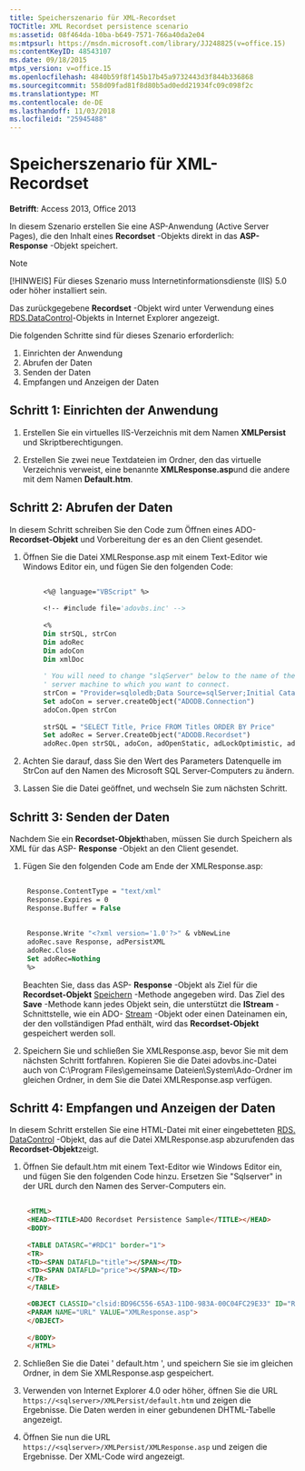 ```yaml
---
title: Speicherszenario für XML-Recordset
TOCTitle: XML Recordset persistence scenario
ms:assetid: 08f464da-10ba-b649-7571-766a40da2e04
ms:mtpsurl: https://msdn.microsoft.com/library/JJ248825(v=office.15)
ms:contentKeyID: 48543107
ms.date: 09/18/2015
mtps_version: v=office.15
ms.openlocfilehash: 4840b59f8f145b17b45a9732443d3f844b336868
ms.sourcegitcommit: 558d09fad81f8d80b5ad0edd21934fc09c098f2c
ms.translationtype: MT
ms.contentlocale: de-DE
ms.lasthandoff: 11/03/2018
ms.locfileid: "25945488"
---
```

# <a name="xml-recordset-persistence-scenario"></a>Speicherszenario für XML-Recordset

**Betrifft**: Access 2013, Office 2013

In diesem Szenario erstellen Sie eine ASP-Anwendung (Active Server Pages), die den Inhalt eines **Recordset** -Objekts direkt in das **ASP-Response** -Objekt speichert.

> [!NOTE]
> [!HINWEIS] Für dieses Szenario muss Internetinformationsdienste (IIS) 5.0 oder höher installiert sein.

Das zurückgegebene **Recordset** -Objekt wird unter Verwendung eines [RDS.DataControl](datacontrol-object-rds.md)-Objekts in Internet Explorer angezeigt.

Die folgenden Schritte sind für dieses Szenario erforderlich:

1.  Einrichten der Anwendung
2.  Abrufen der Daten
3.  Senden der Daten
4.  Empfangen und Anzeigen der Daten

## <a name="step-1-set-up-the-application"></a>Schritt 1: Einrichten der Anwendung

1. Erstellen Sie ein virtuelles IIS-Verzeichnis mit dem Namen **XMLPersist** und Skriptberechtigungen. 

2. Erstellen Sie zwei neue Textdateien im Ordner, den das virtuelle Verzeichnis verweist, eine benannte **XMLResponse.asp**und die andere mit dem Namen **Default.htm**.


## <a name="step-2-get-the-data"></a>Schritt 2: Abrufen der Daten

In diesem Schritt schreiben Sie den Code zum Öffnen eines ADO- **Recordset-Objekt** und Vorbereitung der es an den Client gesendet. 

1. Öffnen Sie die Datei XMLResponse.asp mit einem Text-Editor wie Windows Editor ein, und fügen Sie den folgenden Code:

   ```vb 
        
        <%@ language="VBScript" %> 
        
        <!-- #include file='adovbs.inc' --> 
        
        <% 
        Dim strSQL, strCon 
        Dim adoRec  
        Dim adoCon  
        Dim xmlDoc  
        
        ' You will need to change "slqServer" below to the name of the SQL  
        ' server machine to which you want to connect. 
        strCon = "Provider=sqloledb;Data Source=sqlServer;Initial Catalog=Pubs;Integrated Security=SSPI;" 
        Set adoCon = server.createObject("ADODB.Connection") 
        adoCon.Open strCon 
        
        strSQL = "SELECT Title, Price FROM Titles ORDER BY Price" 
        Set adoRec = Server.CreateObject("ADODB.Recordset") 
        adoRec.Open strSQL, adoCon, adOpenStatic, adLockOptimistic, adCmdText 
   ```

2. Achten Sie darauf, dass Sie den Wert des Parameters Datenquelle im StrCon auf den Namen des Microsoft SQL Server-Computers zu ändern.

3. Lassen Sie die Datei geöffnet, und wechseln Sie zum nächsten Schritt.

## <a name="step-3-send-the-data"></a>Schritt 3: Senden der Daten

Nachdem Sie ein **Recordset-Objekt**haben, müssen Sie durch Speichern als XML für das ASP- **Response** -Objekt an den Client gesendet. 

1. Fügen Sie den folgenden Code am Ende der XMLResponse.asp:

   ```vb 
    
    Response.ContentType = "text/xml" 
    Response.Expires = 0 
    Response.Buffer = False 
    
    
    Response.Write "<?xml version='1.0'?>" & vbNewLine 
    adoRec.save Response, adPersistXML 
    adoRec.Close 
    Set adoRec=Nothing 
    %> 
   ```

   Beachten Sie, dass das ASP- **Response** -Objekt als Ziel für die **Recordset-Objekt** [Speichern](save-method-ado.md) -Methode angegeben wird. Das Ziel des **Save** -Methode kann jedes Objekt sein, die unterstützt die **IStream** -Schnittstelle, wie ein ADO- [Stream](stream-object-ado.md) -Objekt oder einen Dateinamen ein, der den vollständigen Pfad enthält, wird das **Recordset-Objekt** gespeichert werden soll.

2. Speichern Sie und schließen Sie XMLResponse.asp, bevor Sie mit dem nächsten Schritt fortfahren. Kopieren Sie die Datei adovbs.inc-Datei auch von C:\\Program Files\\gemeinsame Dateien\\System\\Ado-Ordner im gleichen Ordner, in dem Sie die Datei XMLResponse.asp verfügen.

## <a name="step-4-receive-and-display-the-data"></a>Schritt 4: Empfangen und Anzeigen der Daten

In diesem Schritt erstellen Sie eine HTML-Datei mit einer eingebetteten [RDS. DataControl](datacontrol-object-rds.md) -Objekt, das auf die Datei XMLResponse.asp abzurufenden das **Recordset-Objekt**zeigt. 

1. Öffnen Sie default.htm mit einem Text-Editor wie Windows Editor ein, und fügen Sie den folgenden Code hinzu. Ersetzen Sie "Sqlserver" in der URL durch den Namen des Server-Computers ein.

   ```html 
    
    <HTML> 
    <HEAD><TITLE>ADO Recordset Persistence Sample</TITLE></HEAD> 
    <BODY> 
    
    <TABLE DATASRC="#RDC1" border="1"> 
    <TR> 
    <TD><SPAN DATAFLD="title"></SPAN></TD> 
    <TD><SPAN DATAFLD="price"></SPAN></TD> 
    </TR> 
    </TABLE> 

    <OBJECT CLASSID="clsid:BD96C556-65A3-11D0-983A-00C04FC29E33" ID="RDC1"> 
    <PARAM NAME="URL" VALUE="XMLResponse.asp"> 
    </OBJECT> 
    
    </BODY> 
    </HTML> 
   ```

2. Schließen Sie die Datei ' default.htm ', und speichern Sie sie im gleichen Ordner, in dem Sie XMLResponse.asp gespeichert. 

3. Verwenden von Internet Explorer 4.0 oder höher, öffnen Sie die URL `https://<sqlserver>/XMLPersist/default.htm` und zeigen die Ergebnisse. Die Daten werden in einer gebundenen DHTML-Tabelle angezeigt. 

4. Öffnen Sie nun die URL `https://<sqlserver>/XMLPersist/XMLResponse.asp` und zeigen die Ergebnisse. Der XML-Code wird angezeigt.




